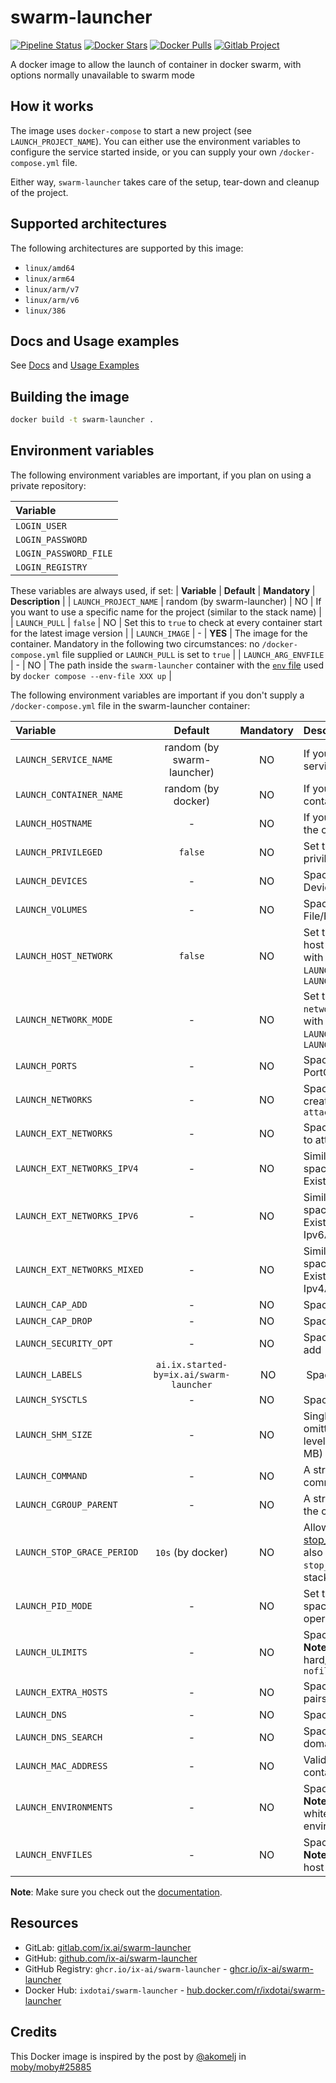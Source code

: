# swarm-launcher

[![Pipeline Status](https://gitlab.com/ix.ai/swarm-launcher/badges/master/pipeline.svg)](https://gitlab.com/ix.ai/swarm-launcher/)
[![Docker Stars](https://img.shields.io/docker/stars/ixdotai/swarm-launcher.svg)](https://hub.docker.com/r/ixdotai/swarm-launcher/)
[![Docker Pulls](https://img.shields.io/docker/pulls/ixdotai/swarm-launcher.svg)](https://hub.docker.com/r/ixdotai/swarm-launcher/)
[![Gitlab Project](https://img.shields.io/badge/GitLab-Project-554488.svg)](https://gitlab.com/ix.ai/swarm-launcher/)

A docker image to allow the launch of container in docker swarm, with options normally unavailable to swarm mode

## How it works

The image uses `docker-compose` to start a new project (see `LAUNCH_PROJECT_NAME`). You can either use the environment variables to configure the service started inside, or you can supply your own `/docker-compose.yml` file.

Either way, `swarm-launcher` takes care of the setup, tear-down and cleanup of the project.

## Supported architectures

The following architectures are supported by this image:

* `linux/amd64`
* `linux/arm64`
* `linux/arm/v7`
* `linux/arm/v6`
* `linux/386`

## Docs and Usage examples

See [Docs](docs/) and [Usage Examples](docs/usage_examples)

## Building the image

```sh
docker build -t swarm-launcher .
```

## Environment variables

The following environment variables are important, if you plan on using a private repository:

| **Variable**          |
|:----------------------|
| `LOGIN_USER`          |
| `LOGIN_PASSWORD`      |
| `LOGIN_PASSWORD_FILE` |
| `LOGIN_REGISTRY`      |

These variables are always used, if set:
| **Variable**            | **Default**                | **Mandatory** | **Description**                                 |
| `LAUNCH_PROJECT_NAME`   | random (by swarm-launcher) | NO            | If you want to use a specific name for the project (similar to the stack name) |
| `LAUNCH_PULL`           | `false`                    | NO            | Set this to `true` to check at every container start for the latest image version |
| `LAUNCH_IMAGE`          | -                          | **YES**       | The image for the container. Mandatory in the following two circumstances: no `/docker-compose.yml` file supplied or `LAUNCH_PULL` is set to `true` |
| `LAUNCH_ARG_ENVFILE`    | -                          | NO            | The path inside the `swarm-launcher` container with the [`env` file](https://docs.docker.com/compose/environment-variables/) used by `docker compose --env-file XXX up` |

The following environment variables are important if you don't supply a `/docker-compose.yml` file in the swarm-launcher container:

| **Variable**            | **Default**                | **Mandatory** | **Description**                                 |
|:------------------------|:--------------------------:|:-------------:|:------------------------------------------------|
| `LAUNCH_SERVICE_NAME`   | random (by swarm-launcher) | NO            | If you want to use a specific name for the service |
| `LAUNCH_CONTAINER_NAME` | random (by docker)         | NO            | If you want to use a specific name for the container (similar to the task name) |
| `LAUNCH_HOSTNAME`       | -                          | NO            | If you want to use a specific hostname for the container |
| `LAUNCH_PRIVILEGED`     | `false`                    | NO            | Set this to `true` if you want to start a privileged container |
| `LAUNCH_DEVICES`        | -                          | NO            | Space separated list of DeviceOnHost:DeviceInContainer |
| `LAUNCH_VOLUMES`        | -                          | NO            | Space separated list of File/FolderOnHost:File/FolderInContainer |
| `LAUNCH_HOST_NETWORK`   | `false`                    | NO            | Set this to `true` to start the container on the host network. This option is not compatible with `LAUNCH_NETWORK_MODE`, `LAUNCH_PORTS`, `LAUNCH_NETWORKS`, `LAUNCH_EXT_NETWORKS` and `LAUNCH_EXT_NETWORKS_IPV4` |
| `LAUNCH_NETWORK_MODE`   | -                   | NO            | Set this to a value that will be used as `network_mode`. This option is not compatible with `LAUNCH_HOST_NETWORK`, `LAUNCH_PORTS`, `LAUNCH_NETWORKS`, `LAUNCH_EXT_NETWORKS` and `LAUNCH_EXT_NETWORKS_IPV4` |
| `LAUNCH_PORTS`          | -                          | NO            | Space separated list of PortOnHost:PortInContainer |
| `LAUNCH_NETWORKS`       | -                          | NO            | Space separated list of project networks to create. All networks are created with `attachable: true` |
| `LAUNCH_EXT_NETWORKS`   | -                          | NO            | Space separated list of external networks to attach to |
| `LAUNCH_EXT_NETWORKS_IPV4` | -                       | NO            | Similar to `LAUNCH_EXT_NETWORKS`, this is a space separated list of ExistingExternalNetworkName:Ipv4Address |
| `LAUNCH_EXT_NETWORKS_IPV6` | -                       | NO            | Similar to `LAUNCH_EXT_NETWORKS`, this is a space separated list of ExistingExternalNetworkName-Ipv6Address |
| `LAUNCH_EXT_NETWORKS_MIXED` | -                      | NO            | Similar to `LAUNCH_EXT_NETWORKS`, this is a space separated list of ExistingExternalNetworkName-Ipv4Address-Ipv6Address |
| `LAUNCH_CAP_ADD`        | -                          | NO            | Space separated list of capabilities to add |
| `LAUNCH_CAP_DROP`       | -                          | NO            | Space separated list of capabilities to drop |
| `LAUNCH_SECURITY_OPT`   | -                          | NO            | Space separated list of security options to add |
| `LAUNCH_LABELS`         | `ai.ix.started-by=ix.ai/swarm-launcher` | NO | Space separated list of Label=Value pairs |
| `LAUNCH_SYSCTLS`        | -                          | NO            | Space separated list of sysctl=value |
| `LAUNCH_SHM_SIZE`       | -                          | NO            | Single value for the container SHM size. If omitted and not changed on a daemon level, all containers start with `67108864` (64 MB) |
| `LAUNCH_COMMAND`        | -                          | NO            | A string that overrides the default command |
| `LAUNCH_CGROUP_PARENT`  | -                          | NO            | A string that specify the parent cgroup for the container |
| `LAUNCH_STOP_GRACE_PERIOD` | `10s` (by docker)       | NO            | Allows to override the default [stop_grace_period](https://docs.docker.com/compose/compose-file/#stop_grace_period). **Note**: It makes sense to also add a slightly higher `stop_grace_period` to the `swarm-launcher` stack as well! |
| `LAUNCH_PID_MODE`       | -                          | NO            | Set this to `host` to enable PID address space sharing between container and host operating system |
| `LAUNCH_ULIMITS`        | -                          | NO            | Space separated list of Key=Value pairs. **Note**: Only integers are supported, NOT hard/soft ulimits! Example: `nproc=131072 nofile=60000 core=0` |
| `LAUNCH_EXTRA_HOSTS`    | -                          | NO            | Space separated list of HostName:Mapping pairs |
| `LAUNCH_DNS`            | -                          | NO            | Space separated list of DNS servers |
| `LAUNCH_DNS_SEARCH`     | -                          | NO            | Space separated list of DNS search domains |
| `LAUNCH_MAC_ADDRESS`    | -                          | NO            | Valid mac address for the launched container |
| `LAUNCH_ENVIRONMENTS`   | -                          | NO            | Space separated list of Key=Value pairs. **Note**: `@_@` gets replaced with a single whitespace, so you can expose environment values containing spaces |
| `LAUNCH_ENVFILES`       | -                          | NO            | Space separated list of Key=Value pairs. **Note**: These files *must* be present on the host where the container is started |

**Note**: Make sure you check out the [documentation](docs/).

## Resources

* GitLab: [gitlab.com/ix.ai/swarm-launcher](https://gitlab.com/ix.ai/swarm-launcher)
* GitHub: [github.com/ix-ai/swarm-launcher](https://github.com/ix-ai/swarm-launcher)
* GitHub Registry: `ghcr.io/ix-ai/swarm-launcher` - [ghcr.io/ix-ai/swarm-launcher](https://ghcr.io/ix-ai/swarm-launcher)
* Docker Hub: `ixdotai/swarm-launcher` - [hub.docker.com/r/ixdotai/swarm-launcher](https://hub.docker.com/r/ixdotai/swarm-launcher)

## Credits

This Docker image is inspired by the post by [@akomelj](https://github.com/akomelj) in [moby/moby#25885](https://github.com/moby/moby/issues/25885#issuecomment-573449645)
